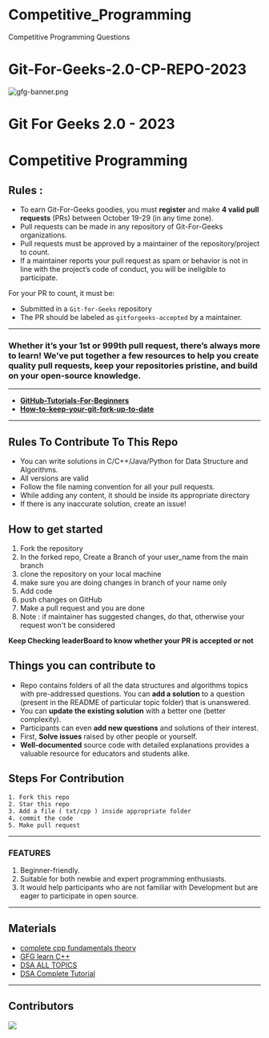 # Competitive_Programming
Competitive Programming Questions

# Git-For-Geeks-2.0-CP-REPO-2023

![gfg-banner.png](https://user-images.githubusercontent.com/90423812/195241228-23e70dec-a9d8-4dd6-bd84-a1b21eae2cb5.png)

# **Git For Geeks 2.0 - 2023**

# **Competitive Programming**

## Rules :

- To earn Git-For-Geeks goodies, you must **register** and make **4 valid pull requests** (PRs) between October 19-29 (in any time zone).
- Pull requests can be made in any repository of Git-For-Geeks organizations.
- Pull requests must be approved by a maintainer of the repository/project to count.
- If a maintainer reports your pull request as spam or behavior is not in line with the project’s code of conduct, you will be ineligible to participate.

For your PR to count, it must be:

- Submitted in a `Git-for-Geeks` repository
- The PR should be labeled as `gitforgeeks-accepted` by a maintainer.

---

### Whether it’s your 1st or 999th pull request, there’s always more to learn! We’ve put together a few resources to help you create quality pull requests, keep your repositories pristine, and build on your open-source knowledge.

---

- [**GitHub-Tutorials-For-Beginners**](https://product.hubspot.com/blog/git-and-github-tutorial-for-beginners)
- [**How-to-keep-your-git-fork-up-to-date**](https://stefanbauer.me/articles/how-to-keep-your-git-fork-up-to-date)

---

## Rules To Contribute To This Repo

- You can write solutions in C/C++/Java/Python for Data Structure and Algorithms.
- All versions are valid
- Follow the file naming convention for all your pull requests.
- While adding any content, it should be inside its appropriate directory
- If there is any inaccurate solution, create an issue!

## How to get started

1. Fork the repository
2. In the forked repo, Create a Branch of your user_name from the main branch
3. clone the repository on your local machine
4. make sure you are doing changes in branch of your name only
5. Add code
6. push changes on GitHub
7. Make a pull request and you are done
8. Note : if maintainer has suggested changes, do that, otherwise your request won't be considered

**Keep Checking leaderBoard to know whether your PR is accepted or not**

## Things you can contribute to

- Repo contains folders of all the data structures and algorithms topics with pre-addressed questions. You can **add a solution** to a question (present in the README of particular topic folder) that is unanswered.
- You can **update the existing solution** with a better one (better complexity).
- Participants can even **add new questions** and solutions of their interest.
- First, **Solve issues** raised by other people or yourself.
- **Well-documented** source code with detailed explanations provides a valuable resource for educators and students alike.

## Steps For Contribution

```
1. Fork this repo
2. Star this repo
3. Add a file ( txt/cpp ) inside appropriate folder
4. commit the code
5. Make pull request

```

---

### FEATURES

1. Beginner-friendly.
2. Suitable for both newbie and expert programming enthusiasts.
3. It would help participants who are not familiar with Development but are eager to participate in open source.

---

## Materials

- [complete cpp fundamentals theory](https://github.com/Sushreesatarupa/Description-of-dsa60/blob/main/C%2B%2B%20theory.html)
- [GFG learn C++](https://practice.geeksforgeeks.org/courses/fork-cpp)
- [DSA ALL TOPICS](https://www.geeksforgeeks.org/data-structures)
- [DSA Complete Tutorial](https://www.scaler.com/topics/data-structures/)

---

## Contributors
<a href="https://github.com/Git-For-Geeks/DATA-STRUCTURES-AND-ALGORITHMS/graphs/contributors">
  <img src="https://contrib.rocks/image?repo=Git-For-Geeks/DATA-STRUCTURES-AND-ALGORITHMS" />
</a>
